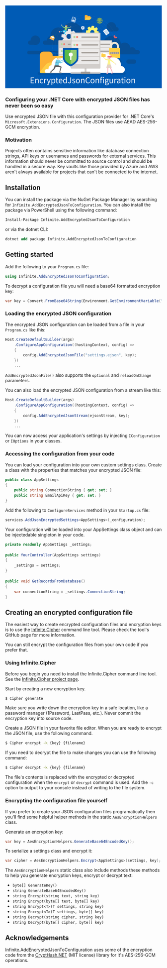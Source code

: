 ![](https://raw.githubusercontent.com/infinitesoftwaregroup/Infinite.AddEncryptedJsonToConfiguration/main/.github/images/banner.png)

### Configuring your .NET Core with encrypted JSON files has never been so easy

Use encrypted JSON file with this configuration provider for .NET Core's `Microsoft.Extensions.Configuration`. The JSON files use AEAD AES-256-GCM encryption.

### Motivation

Projects often contains sensitive information like database connection strings, API keys or usernames and passwords for external services. This information should never be committed to source control and should be handled in a secure way. Key vaults like those provided by Azure and AWS aren't always available for projects that can't be connected to the internet.

## Installation

You can install the package via the NuGet Package Manager by searching for `Infinite.AddEncryptedJsonToConfiguration`. You can also install the package via PowerShell using the following command:

```ps
Install-Package Infinite.AddEncryptedJsonToConfiguration
```

or via the dotnet CLI:

```ps
dotnet add package Infinite.AddEncryptedJsonToConfiguration
```

## Getting started

Add the following to your `Program.cs` file:

```csharp
using Infinite.AddEncryptedJsonToConfiguration;
```

To decrypt a configuration file you will need a base64 formatted encryption key:

```csharp
var key = Convert.FromBase64String(Environment.GetEnvironmentVariable("SECRET_SAUCE"));
```

### Loading the encrypted JSON configuration

The encrypted JSON configuration can be loaded from a file in your `Program.cs` like this:

```csharp
Host.CreateDefaultBuilder(args)
    .ConfigureAppConfiguration((hostingContext, config) =>
    {
        config.AddEncryptedJsonFile("settings.ejson", key);
    })
    ...
```

`AddEncryptedJsonFile()` also supports the `optional` and `reloadOnChange` parameters.

You can also load the encrypted JSON configuration from a stream like this:

```csharp
Host.CreateDefaultBuilder(args)
    .ConfigureAppConfiguration((hostingContext, config) =>
    {
        config.AddEncryptedJsonStream(ejsonStream, key);
    })
    ...
```

You can now access your application's settings by injecting `IConfiguration` or `IOptions` in your classes.

### Accessing the configuration from your code

You can load your configuration into your own custom settings class. Create a class with the properties that matches your encrypted JSON file:

```csharp
public class AppSettings
{
    public string ConnectionString { get; set; }
    public string EmailApiKey { get; set; }
}
```

Add the following to `ConfigureServices` method in your  `Startup.cs` file:

```csharp
services.AddJsonEncryptedSettings<AppSettings>(_configuration);
```

Your configuration will be loaded into your AppSettings class object and can be injectedable singleton in your code.

```csharp
private readonly AppSettings _settings;

public YourController(AppSettings settings)
{
    _settings = settings;
}

public void GetRecordsFromDatabase()
{
    var connectionString = _settings.ConnectionString;
}
```

## Creating an encrypted configuration file

The easiest way to create encrypted configuration files and encryption keys is to use the [Infinite.Cipher](https://github.com/infinitesoftwaregroup/Infinite.Cipher) command line tool. Please check the tool's GitHub page for more information.

You can still encrypt the configuration files from your own code if you prefer that.

### Using Infinite.Cipher

Before you begin you need to install the Infinite.Cipher command line tool. See the [Infinite.Cipher project page](https://github.com/infinitesoftwaregroup/Infinite.Cipher).

Start by creating a new encryption key.

```bash
$ Cipher generate
```

Make sure you write down the encryption key in a safe location, like a password manager (1Password, LastPass, etc.). Never commit the encryption key into source code.

Create a JSON file in your favorite file editor. When you are ready to encrypt the JSON file, use the following command.

```bash
$ Cipher encrypt -k {key} {filename}
```

If you need to decrypt the file to make changes you can use the following command:

```bash
$ Cipher decrypt -k {key} {filename}
```

The file's contents is replaced with the encrypted or decrypted configuration when the `encrypt` or `decrypt` command is used. Add the `-c` option to output to your console instead of writing to the file system.

### Encrypting the configuration file yourself

If you prefer to create your JSON configuration files programatically then you'll find some helpful helper methods in the static `AesEncryptionHelpers` class.

Generate an encryption key:

```csharp
var key = AesEncryptionHelpers.GenerateBase64EncodedKey();
```

To serialize a settings class and encrypt it:

```csharp
var cipher = AesEncryptionHelpers.Encrypt<AppSettings>(settings, key);
```

The `AesEncryptionHelpers` static class also include methods these methods to help you generate encryption keys, encrypt or decrypt text:

* `byte[] GenerateKey()`
* `string GenerateBase64EncodedKey()`
* `string Encrypt(string text, string key)`
* `string Encrypt(byte[] text, byte[] key)`
* `string Encrypt<T>(T settings, string key)`
* `string Encrypt<T>(T settings, byte[] key)`
* `string Decrypt(string cipher, string key)`
* `string Decrypt(byte[] cipher, byte[] key)`

## Acknowledgements

Infinite.AddEncryptedJsonToConfiguration uses some of the encryption code from the [CryptHash.NET](https://github.com/alecgn/crypthash-net/) (MIT license) library for it's AES-256-GCM operations.
